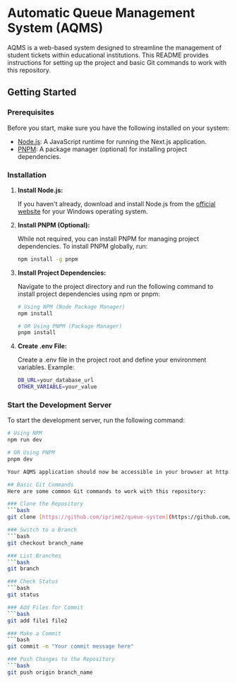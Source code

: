 # Automatic Queue Management System (AQMS)

AQMS is a web-based system designed to streamline the management of student tickets within educational institutions. This README provides instructions for setting up the project and basic Git commands to work with this repository.

## Getting Started

### Prerequisites

Before you start, make sure you have the following installed on your system:

- [Node.js](https://nodejs.org/en/download/): A JavaScript runtime for running the Next.js application.
- [PNPM](https://pnpm.io/): A package manager (optional) for installing project dependencies.

### Installation

1. **Install Node.js:**

   If you haven't already, download and install Node.js from the [official website](https://nodejs.org/en/download/) for your Windows operating system.

2. **Install PNPM (Optional):**

   While not required, you can install PNPM for managing project dependencies. To install PNPM globally, run:

   ```bash
   npm install -g pnpm

3. **Install Project Dependencies:**

   Navigate to the project directory and run the following command to install project dependencies using npm or pnpm:

   ```bash
   # Using NPM (Node Package Manager)
   npm install

   # OR Using PNPM (Package Manager)
   pnpm install

4. **Create .env File:**

   Create a .env file in the project root and define your environment variables. Example:

   ```bash
   DB_URL=your_database_url
   OTHER_VARIABLE=your_value

### Start the Development Server

To start the development server, run the following command:

   ```bash
   # Using NPM
   npm run dev

   # OR Using PNPM
   pnpm dev

Your AQMS application should now be accessible in your browser at http://localhost:3000.

## Basic Git Commands
   Here are some common Git commands to work with this repository:

### Clone the Repository
   ```bash
   git clone [https://github.com/iprime2/queue-system](https://github.com/iprime2/queue-system)

### Switch to a Branch
   ```bash
   git checkout branch_name

### List Branches
   ```bash
   git branch

### Check Status
   ```bash
   git status

### Add Files for Commit
   ```bash
   git add file1 file2

### Make a Commit
   ```bash
   git commit -m "Your commit message here"

### Push Changes to the Repository
   ```bash
   git push origin branch_name
